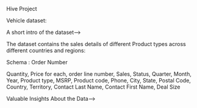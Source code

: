 Hive Project 

Vehicle dataset:

A short intro of the dataset-->

The dataset contains the sales details of different Product types across different countries and regions:

Schema :
Order Number


Quantity,
Price for each, 
order line number,
Sales,
Status,
Quarter,
Month,
Year,
Product type,
MSRP,
Product code,
Phone,
City,
State,
Postal Code,
Country,
Territory,
Contact Last Name,
Contact First Name,
Deal Size

Valuable Insights About the Data-->
